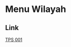 # Menu Wilayah

## Link

[TPS 001](https://github.com/gigit-pemilu/pemilu-2024-91-papua/tree/main/pilpres/hitung-suara/sub/91-papua/sub/03-jayapura/sub/18-gresi-selatan/sub/3002-desa-adat-iwon/sub/001-tps)

